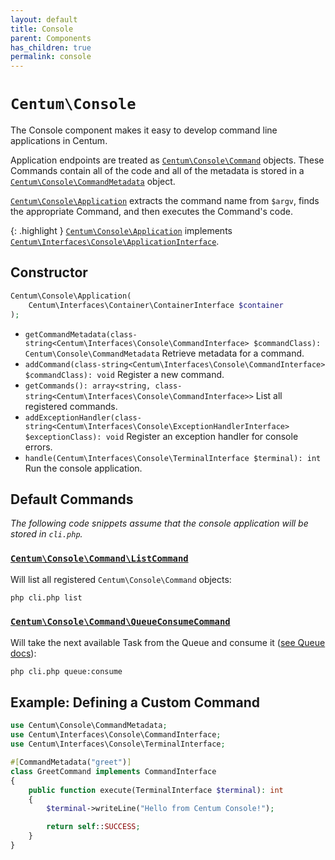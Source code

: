 ```yaml
---
layout: default
title: Console
parent: Components
has_children: true
permalink: console
---
```




# `Centum\Console`

The Console component makes it easy to develop command line applications in Centum.

Application endpoints are treated as [`Centum\Console\Command`](https://github.com/SidRoberts/centum/blob/main/src/Console/Command.php) objects.
These Commands contain all of the code and all of the metadata is stored in a [`Centum\Console\CommandMetadata`](https://github.com/SidRoberts/centum/blob/main/src/Console/CommandMetadata.php) object.

[`Centum\Console\Application`](https://github.com/SidRoberts/centum/blob/main/src/Console/Application.php) extracts the command name from `$argv`, finds the appropriate Command, and then executes the Command's code.

{: .highlight }
[`Centum\Console\Application`](https://github.com/SidRoberts/centum/blob/main/src/Console/Application.php) implements [`Centum\Interfaces\Console\ApplicationInterface`](https://github.com/SidRoberts/centum/blob/main/src/Interfaces/Console/ApplicationInterface.php).



## Constructor

```php
Centum\Console\Application(
    Centum\Interfaces\Container\ContainerInterface $container
);
```

- `getCommandMetadata(class-string<Centum\Interfaces\Console\CommandInterface> $commandClass): Centum\Console\CommandMetadata`
  Retrieve metadata for a command.
- `addCommand(class-string<Centum\Interfaces\Console\CommandInterface> $commandClass): void`
  Register a new command.
- `getCommands(): array<string, class-string<Centum\Interfaces\Console\CommandInterface>>`
  List all registered commands.
- `addExceptionHandler(class-string<Centum\Interfaces\Console\ExceptionHandlerInterface> $exceptionClass): void`
  Register an exception handler for console errors.
- `handle(Centum\Interfaces\Console\TerminalInterface $terminal): int`
  Run the console application.



## Default Commands

*The following code snippets assume that the console application will be stored in `cli.php`.*

### [`Centum\Console\Command\ListCommand`](https://github.com/SidRoberts/centum/blob/main/src/Console/Command/ListCommand.php)

Will list all registered `Centum\Console\Command` objects:

```bash
php cli.php list
```

### [`Centum\Console\Command\QueueConsumeCommand`](https://github.com/SidRoberts/centum/blob/main/src/Console/Command/QueueConsumeCommand.php)

Will take the next available Task from the Queue and consume it ([see Queue docs](../queue/index.md)):

```bash
php cli.php queue:consume
```



## Example: Defining a Custom Command

```php
use Centum\Console\CommandMetadata;
use Centum\Interfaces\Console\CommandInterface;
use Centum\Interfaces\Console\TerminalInterface;

#[CommandMetadata("greet")]
class GreetCommand implements CommandInterface
{
    public function execute(TerminalInterface $terminal): int
    {
        $terminal->writeLine("Hello from Centum Console!");

        return self::SUCCESS;
    }
}
```
